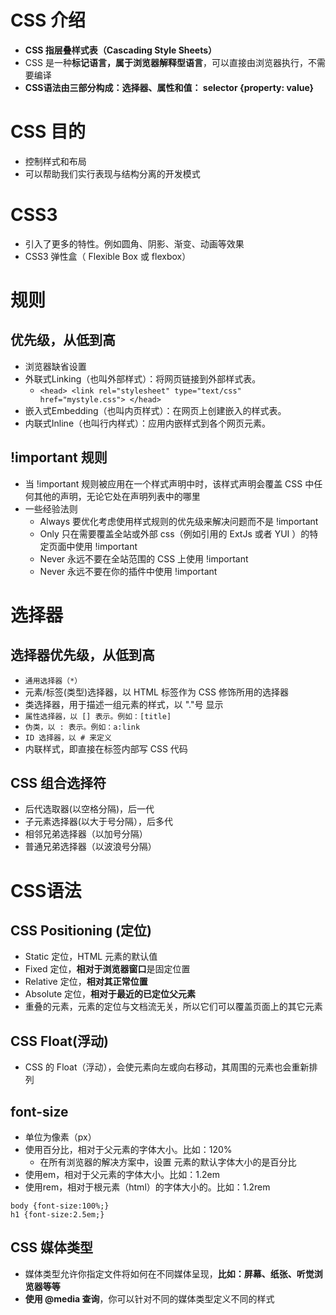 # CSS 介绍
- **CSS 指层叠样式表（Cascading Style Sheets）**
- CSS 是一种**标记语言，属于浏览器解释型语言**，可以直接由浏览器执行，不需要编译
- **CSS语法由三部分构成：选择器、属性和值： selector {property: value}**

# CSS 目的
- 控制样式和布局
- 可以帮助我们实行表现与结构分离的开发模式

# CSS3
- 引入了更多的特性。例如圆角、阴影、渐变、动画等效果
- CSS3 弹性盒（ Flexible Box 或 flexbox）

# 规则
## 优先级，从低到高
- 浏览器缺省设置
- 外联式Linking（也叫外部样式）：将网页链接到外部样式表。
    - `<head> <link rel="stylesheet" type="text/css" href="mystyle.css"> </head>`
- 嵌入式Embedding（也叫内页样式）：在网页上创建嵌入的样式表。
- 内联式Inline（也叫行内样式）：应用内嵌样式到各个网页元素。

## !important 规则
- 当 !important 规则被应用在一个样式声明中时，该样式声明会覆盖 CSS 中任何其他的声明，无论它处在声明列表中的哪里
- 一些经验法则
    - Always 要优化考虑使用样式规则的优先级来解决问题而不是 !important
    - Only 只在需要覆盖全站或外部 css（例如引用的 ExtJs 或者 YUI ）的特定页面中使用 !important
    - Never 永远不要在全站范围的 CSS 上使用 !important
    - Never 永远不要在你的插件中使用 !important

# 选择器

## 选择器优先级，从低到高
- `通用选择器（*）`
- 元素/标签(类型)选择器，以 HTML 标签作为 CSS 修饰所用的选择器
- 类选择器，用于描述一组元素的样式，以 "."号 显示
- `属性选择器，以 [] 表示。例如：[title]`
- `伪类，以 : 表示。例如：a:link`
- `ID 选择器，以 # 来定义`
- 内联样式，即直接在标签内部写 CSS 代码

## CSS 组合选择符
- 后代选取器(以空格分隔)，后一代
- 子元素选择器(以大于号分隔），后多代
- 相邻兄弟选择器（以加号分隔）
- 普通兄弟选择器（以波浪号分隔）

# CSS语法
## CSS Positioning (定位)
- Static 定位，HTML 元素的默认值
- Fixed 定位，**相对于浏览器窗口**是固定位置
- Relative 定位，**相对其正常位置**
- Absolute 定位，**相对于最近的已定位父元素**
- 重叠的元素，元素的定位与文档流无关，所以它们可以覆盖页面上的其它元素

## CSS Float(浮动)
- CSS 的 Float（浮动），会使元素向左或向右移动，其周围的元素也会重新排列

## font-size
- 单位为像素（px）
- 使用百分比，相对于父元素的字体大小。比如：120%
    - 在所有浏览器的解决方案中，设置 <body>元素的默认字体大小的是百分比
- 使用em，相对于父元素的字体大小。比如：1.2em
- 使用rem，相对于根元素（html）的字体大小的。比如：1.2rem

```
body {font-size:100%;}
h1 {font-size:2.5em;}
```

## CSS 媒体类型
- 媒体类型允许你指定文件将如何在不同媒体呈现，**比如：屏幕、纸张、听觉浏览器等等**
- **使用 @media 查询**，你可以针对不同的媒体类型定义不同的样式